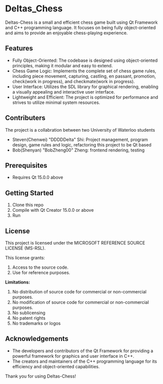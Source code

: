 # Deltas_Chess
Deltas-Chess is a small and efficient chess game built using Qt Framework and C++ programming language. It focuses on being fully object-oriented and aims to provide an enjoyable chess-playing experience.

## Features

- Fully Object-Oriented: The codebase is designed using object-oriented principles, making it modular and easy to extend.
- Chess Game Logic: Implements the complete set of chess game rules, including piece movement, capturing, castling, en passant, promotion, check(work in progress), and checkmate(work in progress).
- User Interface: Utilizes the SDL library for graphical rendering, enabling a visually appealing and interactive user interface.
- Lightweight and Efficient: The project is optimized for performance and strives to utilize minimal system resources.

## Contributers

The project is a collabration between two University of Waterloo students
- Steven(Chenwei) "DDDDDelta" Shi: Project management, program design, game rules and logic, refactoring this project to be Qt based
- Bob(Shenyan) "BobZheng00" Zheng: frontend rendering, testing

## Prerequisites

- Requires Qt 15.0.0 above

## Getting Started

1. Clone this repo
2. Compile with Qt Creator 15.0.0 or above
3. Run

## License

This project is licensed under the MICROSOFT REFERENCE SOURCE LICENSE (MS-RSL).

This license grants:
1. Access to the source code.
2. Use for reference purposes.

**Limitations:**
1. No distribution of source code for commercial or non-commercial purposes.
2. No modification of source code for commercial or non-commercial purposes.
3. No sublicensing
4. No patent rights
5. No trademarks or logos
 
## Acknowledgements

- The developers and contributors of the Qt Framework for providing a powerful framework for graphics and user interface in C++.
- The creators and maintainers of the C++ programming language for its efficiency and object-oriented capabilities.


Thank you for using Deltas-Chess!

